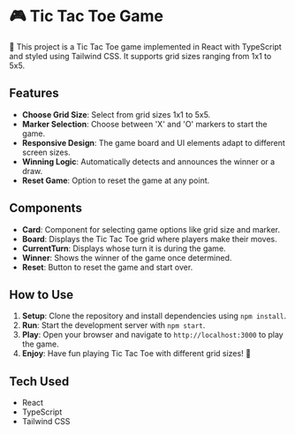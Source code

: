 # 🎮 Tic Tac Toe Game

🌟 This project is a Tic Tac Toe game implemented in React with TypeScript and styled using Tailwind CSS. It supports grid sizes ranging from 1x1 to 5x5.

## Features

- **Choose Grid Size**: Select from grid sizes 1x1 to 5x5.
- **Marker Selection**: Choose between 'X' and 'O' markers to start the game.
- **Responsive Design**: The game board and UI elements adapt to different screen sizes.
- **Winning Logic**: Automatically detects and announces the winner or a draw.
- **Reset Game**: Option to reset the game at any point.

## Components

- **Card**: Component for selecting game options like grid size and marker.
- **Board**: Displays the Tic Tac Toe grid where players make their moves.
- **CurrentTurn**: Displays whose turn it is during the game.
- **Winner**: Shows the winner of the game once determined.
- **Reset**: Button to reset the game and start over.

## How to Use

1. **Setup**: Clone the repository and install dependencies using `npm install`.
2. **Run**: Start the development server with `npm start`.
3. **Play**: Open your browser and navigate to `http://localhost:3000` to play the game.
4. **Enjoy**: Have fun playing Tic Tac Toe with different grid sizes! 🎉

## Tech Used

- React
- TypeScript
- Tailwind CSS
